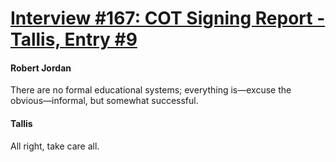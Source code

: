 # [Interview #167: COT Signing Report - Tallis, Entry #9](https://www.theoryland.com/intvmain.php?i=167#9)

#### Robert Jordan

There are no formal educational systems; everything is—excuse the obvious—informal, but somewhat successful.

#### Tallis

All right, take care all.

